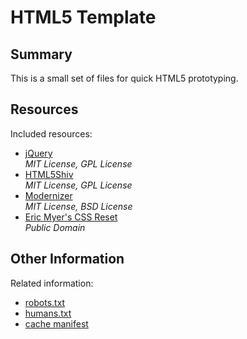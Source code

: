 # HTML5 Template

## Summary
This is a small set of files for quick HTML5 prototyping.

## Resources

Included resources:	

- [jQuery](http://jquery.com/)  
*MIT License, GPL License*
- [HTML5Shiv](http://code.google.com/p/html5shiv/)  
*MIT License, GPL License*
- [Modernizer](http://www.modernizr.com/)  
*MIT License, BSD License*
- [Eric Myer's CSS Reset](http://meyerweb.com/eric/tools/css/reset/)  
*Public Domain*

## Other Information

Related information:

- [robots.txt](http://www.robotstxt.org/)
- [humans.txt](http://humanstxt.org/)
- [cache manifest](http://www.html5rocks.com/en/tutorials/appcache/beginner/)